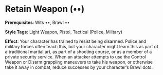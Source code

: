 # Retain Weapon (••) 
**Prerequisites**: Wits ••, Brawl •• 

**Style Tags**: Light Weapon, Pistol, Tactical (Police, Military) 

**Effect**: Your character has trained to resist being disarmed. Police and military forces often teach this, but your character might learn this as part of a traditional martial art, as part of a shooting course, or as a member of a private security service. When an attacker attempts to use the Control Weapon or Disarm grappling maneuvers to take his weapon, or otherwise take it away in combat, reduce successes by your character’s Brawl dots.